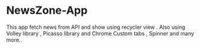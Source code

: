 # NewsZone-App
This app fetch news from API and show using recycler view . Also using Volley library , Picasso library and Chrome Custom tabs , Spinner and many more..

